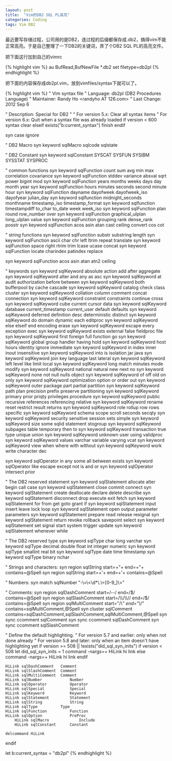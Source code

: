```yaml
---
layout: post
title:  "Vim的DB2 SQL PL高亮"
categories: Coding
tags: Vim DB2
---
```



最近要写存储过程，公司用的是DB2，连过程的后缀都保存成.db2，搞得vim不能正常高亮。于是自己整理了一下DB2的关键词，弄了个DB2 SQL PL的高亮文件。

<!--more-->

把下面这行加到自己的vimrc

{% highlight vim %}
au BufRead,BufNewFile *.db2 set filetype=db2pl
{% endhighlight %}

把下面的内容保存成db2pl.vim，放到vimfiles/syntax下就可以了。

{% highlight vim %}
" Vim syntax file
" Language:    db2pl (DB2 Procedures Language)
" Maintainer:  Randy Ho <randyho AT 126.com>
" Last Change: 2012 Sep 6

" Description: Special for DB2
"
" For version 5.x: Clear all syntax items
" For version 6.x: Quit when a syntax file was already loaded
if version < 600
    syntax clear
elseif exists("b:current_syntax")
    finish
endif
    
syn case ignore
    
" DB2 Macro
syn keyword sqlMacro     sqlcode sqlstate

" DB2 Constant
syn keyword sqlConstant  SYSCAT SYSFUN SYSIBM SYSSTAT SYSPROC

" common functions
syn keyword sqlFunction  count sum avg min max correlation covariance
syn keyword sqlFunction  stddev variance absval sqrt power bigint mod
syn keyword sqlFunction  years months weeks days day month year
syn keyword sqlFunction  hours minutes seconds second minute hour
syn keyword sqlFunction  dayname dayofweek dayofweek_iso dayofyear julian_day
syn keyword sqlfunction  midnight_seconds monthname timestamp_iso timestamp_format
syn keyword sqlfunction  timestampdiff to_char to_date week week_iso
syn keyword sqlFunction  plan round row_number over
syn keyword sqlFunction  graphical_ulplan long_ulplan value
syn keyword sqlFunction  grouping rank dense_rank posstr
syn keyword sqlFunction  acos asin atan cast ceiling convert cos cot

" string functions
syn keyword sqlFunction  substr substring length
syn keyword sqlFunction  ascii char chr left ltrim repeat translate
syn keyword sqlFunction  space right rtrim trim lcase ucase concat
syn keyword sqlFunction  locate charindex patindex replace

syn keyword sqlFunction  acos asin atan atn2 ceiling

" keywords
syn keyword sqlKeyword   absolute action add after aggregate
syn keyword sqlKeyword   alter and any as asc
syn keyword sqlKeyword   at audit authorization before between
syn keyword sqlKeyword   both bufferpool by cache cascade
syn keyword sqlKeyword   catalog check class cluster
syn keyword sqlKeyword   collation column comment concat connection
syn keyword sqlKeyword   constraint constraints continue cross
syn keyword sqlKeyword   cube current cursor data
syn keyword sqlKeyword   database current_timestamp current_user default defaults
syn keyword sqlKeyword   deferred definition desc deterministic distinct
syn keyword sqlKeyword   do domain dynamic each editproc
syn keyword sqlKeyword   else elseif end encoding erase
syn keyword sqlKeyword   escape every  exception exec
syn keyword sqlKeyword   exists external false fieldproc file
syn keyword sqlKeyword   first foreign full function go
syn keyword sqlKeyword   global group handler having hold
syn keyword sqlKeyword   host hours identity ignore immediate
syn keyword sqlKeyword   in index inner inout insensitive
syn keyword sqlKeyword   into is isolation jar java
syn keyword sqlKeyword   join key language last lateral
syn keyword sqlKeyword   left level like limit local
syn keyword sqlKeyword   long match minutes mode modify
syn keyword sqlKeyword   national natural new next no
syn keyword sqlKeyword   none not null nulls object
syn keyword sqlKeyword   of off old on only
syn keyword sqlKeyword   optimization option or order out
syn keyword sqlKeyword   outer package part partial partition
syn keyword sqlKeyword   path plan precision prefix preserve partitioning
syn keyword sqlKeyword   primary prior priqty privileges procedure
syn keyword sqlKeyword   public recursive references referencing relative
syn keyword sqlKeyword   rename reset restrict result returns
syn keyword sqlKeyword   role rollup row rows  specific
syn keyword sqlKeyword   schema scope scroll seconds secqty
syn keyword sqlKeyword   security sensitive session sets simple
syn keyword sqlKeyword   size some sqlid statement stogroup
syn keyword sqlKeyword   subpages table temporary then to
syn keyword sqlKeyword   transaction true type unique union
syn keyword sqlKeyword   unknown user using validproc
syn keyword sqlKeyword   values varchar variable varying vcat
syn keyword sqlKeyword   view when where with without
syn keyword sqlKeyword   work write character dec

syn keyword sqlOperator  in any some all between exists
syn keyword sqlOperator  like escape except not is and or
syn keyword sqlOperator  intersect prior

" The DB2 reserved statement
syn keyword sqlStatement allocate alter begin call case
syn keyword sqlStatement close commit connect
syn keyword sqlStatement create deallocate declare delete describe
syn keyword sqlStatement disconnect drop execute exit fetch
syn keyword sqlStatement for from get goto grant if
syn keyword sqlStatement input insert leave lock loop
syn keyword sqlStatement open output parameter parameters
syn keyword sqlStatement prepare read release resignal
syn keyword sqlStatement return revoke rollback savepoint select
syn keyword sqlStatement set signal start system trigger update
syn keyword sqlStatement whenever while

" The DB2 reserved type
syn keyword sqlType  char long varchar
syn keyword sqlType  decimal double float int integer numeric
syn keyword sqlType  smallint real bit
syn keyword sqlType  date time timestamp
syn keyword sqlType  binary nchar

" Strings and characters:
syn region sqlString        start=+"+    end=+"+ contains=@Spell
syn region sqlString        start=+\'+    end=+\'+ contains=@Spell

" Numbers:
syn match sqlNumber     "-\\=\\<\\d*\\.\\=[0-9_]\\>"

" Comments:
syn region sqlDashComment   start=/--/ end=/$/ contains=@Spell
syn region sqlSlashComment  start=/\\/\\// end=/$/ contains=@Spell
syn region sqlMultiComment  start="/\\*" end="\\*/" contains=sqlMultiComment,@Spell
syn cluster sqlComment  contains=sqlDashComment,sqlSlashComment,sqlMultiComment,@Spell
syn sync ccomment sqlComment
syn sync ccomment sqlDashComment
syn sync ccomment sqlSlashComment

" Define the default highlighting.
" For version 5.7 and earlier: only when not done already
" For version 5.8 and later: only when an item doesn\'t have highlighting yet
if version >= 508 || !exists("did_sql_syn_inits")
    if version < 508
        let did_sql_syn_inits = 1
        command -nargs=+ HiLink hi link <args>
    else
        command -nargs=+ HiLink hi link <args>
    endif

    HiLink sqlDashComment   Comment
    HiLink sqlSlashComment  Comment
    HiLink sqlMultiComment  Comment
    HiLink sqlNumber            Number
    HiLink sqlOperator          Operator
    HiLink sqlSpecial           Special
    HiLink sqlKeyword           Keyword
    HiLink sqlStatement         Statement
    HiLink sqlString            String
    HiLink sqlType          Type
    HiLink sqlFunction          Function
    HiLink sqlOption            PreProc
        HiLink sqlMacro             Include
        HiLink sqlConstant      Constant

    delcommand HiLink
endif

let b:current_syntax = "db2pl"
{% endhighlight %}
